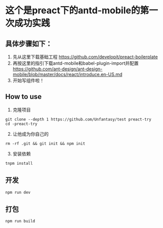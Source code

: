 # 这个是preact下的antd-mobile的第一次成功实践

## 具体步骤如下：

1. 先从这里下载基础工程 https://github.com/developit/preact-boilerplate
2. 再按这里的指引下载antd-mobile和babel-plugin-import并配置 https://github.com/ant-design/ant-design-mobile/blob/master/docs/react/introduce.en-US.md
3. 开始写组件啦！

## How to use

1. 克隆项目

```
git clone --depth 1 https://github.com/Unfantasy/test preact-try
cd -preact-try
```

2. 让他成为你自己的

```
rm -rf .git && git init && npm init
```

3. 安装依赖

```
tnpm install
```

## 开发

```
npm run dev
```

## 打包

```
npm run build
```
